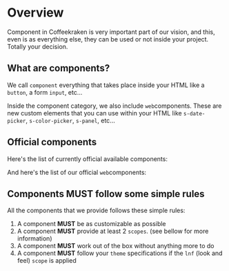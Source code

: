 <!-- This file has been generated using
     the "@coffeekraken/s-markdown-builder" package.
     !!! Do not edit it directly... -->


<!-- body -->

<!--
/**
* @name            Overview
* @namespace       doc.components
* @type            Markdown
* @platform        md
* @status          stable
* @menu            Documentation / Components           /doc/components/overview
*
* @since           2.0.0
* @author    Olivier Bossel <olivier.bossel@gmail.com> (https://coffeekraken.io)
*/
-->

# Overview

Component in Coffeekraken is very important part of our vision, and this, even is as everything else, they can be used or not inside your project. Totally your decision.

## What are components?

We call `component` everything that takes place inside your HTML like a `button`, a form `input`, etc...

Inside the component category, we also include `web`components. These are new custom elements that you can use within your HTML like `s-date-picker`, `s-color-picker`, `s-panel`, etc...

## Official components

Here's the list of currently official available components:


And here's the list of our official `web`components:


## Components MUST follow some simple rules

All the components that we provide follows these simple rules:

1. A component **MUST** be as customizable as possible
2. A component **MUST** provide at least 2 `scopes`. (see bellow for more information)
3. A component **MUST** work out of the box without anything more to do
4. A component **MUST** follow your `theme` specifications if the `lnf` (look and feel) `scope` is applied

